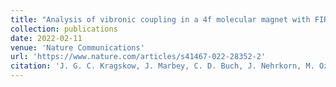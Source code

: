 ```yaml
---
title: "Analysis of vibronic coupling in a 4f molecular magnet with FIRMS."
collection: publications
date: 2022-02-11
venue: 'Nature Communications'
url: 'https://www.nature.com/articles/s41467-022-28352-2'
citation: 'J. G. C. Kragskow, J. Marbey, C. D. Buch, J. Nehrkorn, M. Ozerov, S. Piligkos, S. Hill and N. F. Chilton, Nat. Commun., 13, 825 (2022).'
---
```

